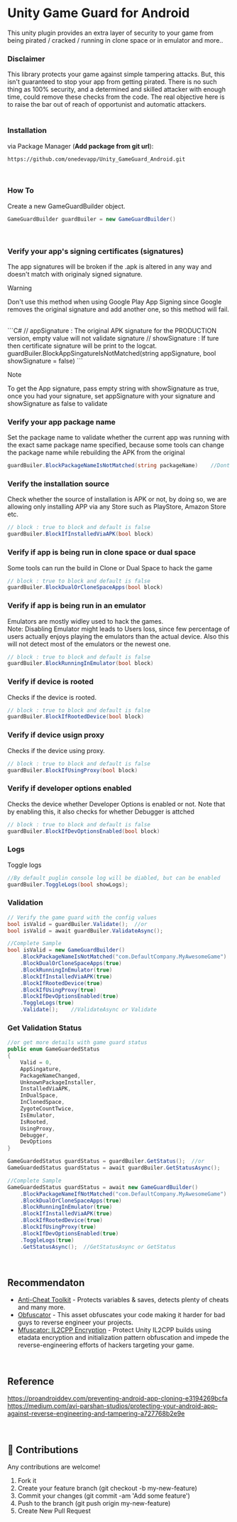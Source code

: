 # Unity Game Guard for Android
This unity plugin provides an extra layer of security to your game from being pirated / cracked / running in clone space or in emulator and more.. 


### Disclaimer
This library protects your game against simple tampering attacks. But, this isn't guaranteed to stop your app from getting pirated. There is no such thing as 100% security, and a determined and skilled attacker with enough time, could remove these checks from the code. The real objective here is to raise the bar out of reach of opportunist and automatic attackers.
<br><br>

### Installation
via Package Manager (**Add package from git url**):
```
https://github.com/onedevapp/Unity_GameGuard_Android.git
```
<br>

### How To

Create a new GameGuardBuilder object.

```C#
GameGuardBuilder guardBuiler = new GameGuardBuilder()
```
<br>

### Verify your app's signing certificates (signatures)
The app signatures will be broken if the .apk is altered in any way and doesn't match with originaly signed signature.

> [!Warning]
> Don't use this method when using Google Play App Signing since Google removes the original signature and add another one, so this method will fail.
<br>
```C#
// appSignature : The original APK signature for the PRODUCTION version, empty value will not validate signature
// showSignature : If ture then certificate signature will be print to the logcat.
guardBuiler.BlockAppSingatureIsNotMatched(string appSignature, bool showSignature = false)
```

> [!Note]
> To get the App signature, pass empty string with showSignature as true, once you had your signature, set appSignature with your signature and showSignature as false to validate


### Verify your app package name
Set the package name to validate whether the current app was running with the exact same package name specified, because some tools can change the package name while rebuilding the APK from the original
<br>

```C#
guardBuiler.BlockPackageNameIsNotMatched(string packageName)    //Dont use Application.identifier, just Hardcode the package name
```

### Verify the installation source
Check whether the source of installation is APK or not, by doing so, we are allowing only installing APP via any Store such as PlayStore, Amazon Store etc.
<br>

```C#
// block : true to block and default is false
guardBuiler.BlockIfInstalledViaAPK(bool block)
```

### Verify if app is being run in clone space or dual space
Some tools can run the build in Clone or Dual Space to hack the game 
<br>

```C#
// block : true to block and default is false
guardBuiler.BlockDualOrCloneSpaceApps(bool block)
```

### Verify if app is being run in an emulator
Emulators are mostly widley used to hack the games.
<br>
Note: Disabling Emulator might leads to Users loss, since few percentage of users actually enjoys playing the emulators than the actual device. Also this will not detect most of the emulators or the newest one.
<br>

```C#
// block : true to block and default is false
guardBuiler.BlockRunningInEmulator(bool block)
```

### Verify if device is rooted
Checks if the device is rooted. 
<br>

```C#
// block : true to block and default is false
guardBuiler.BlockIfRootedDevice(bool block)
```

### Verify if device usign proxy
Checks if the device using proxy.
<br>

```C#
// block : true to block and default is false
guardBuiler.BlockIfUsingProxy(bool block)
```

### Verify if developer options enabled
Checks the device whether Developer Options is enabled or not. Note that by enabling this, it also checks for whether Debugger is attched
<br>

```C#
// block : true to block and default is false
guardBuiler.BlockIfDevOptionsEnabled(bool block)
```


### Logs
Toggle logs

```C#
//By default puglin console log will be diabled, but can be enabled
guardBuiler.ToggleLogs(bool showLogs);
```

### Validation

```C#
// Verify the game guard with the config values
bool isValid = guardBuiler.Validate();  //or
bool isValid = await guardBuiler.ValidateAsync();

//Complete Sample
bool isValid = new GameGuardBuilder()
    .BlockPackageNameIsNotMatched("com.DefaultCompany.MyAwesomeGame")   //Dont use Application.identifier, just Hardcode the package name
    .BlockDualOrCloneSpaceApps(true)
    .BlockRunningInEmulator(true)
    .BlockIfInstalledViaAPK(true)
    .BlockIfRootedDevice(true)
    .BlockIfUsingProxy(true)
    .BlockIfDevOptionsEnabled(true)
    .ToggleLogs(true)
    .Validate();    //ValidateAsync or Validate
```

### Get Validation Status

```C#
//or get more details with game guard status
public enum GameGuardedStatus
{
    Valid = 0,
    AppSingature,
    PackageNameChanged,
    UnknownPackageInstaller,
    InstalledViaAPK,
    InDualSpace,
    InClonedSpace,
    ZygoteCountTwice,
    IsEmulator,
    IsRooted,
    UsingProxy,
    Debugger,
    DevOptions
}

GameGuardedStatus guardStatus = guardBuiler.GetStatus();  //or
GameGuardedStatus guardStatus = await guardBuiler.GetStatusAsync();

//Complete Sample
GameGuardedStatus guardStatus = await new GameGuardBuilder()
    .BlockPackageNameIfNotMatched("com.DefaultCompany.MyAwesomeGame")   //Dont use Application.identifier, just Hardcode the package name
    .BlockDualOrCloneSpaceApps(true)
    .BlockRunningInEmulator(true)
    .BlockIfInstalledViaAPK(true)
    .BlockIfRootedDevice(true)
    .BlockIfUsingProxy(true)
    .BlockIfDevOptionsEnabled(true)
    .ToggleLogs(true)
    .GetStatusAsync();  //GetStatusAsync or GetStatus

```
<br>

## Recommendaton
* [Anti-Cheat Toolkit](https://assetstore.unity.com/packages/tools/utilities/anti-cheat-toolkit-2023-202695) - Protects variables & saves, detects plenty of cheats and many more.
* [Obfuscator](https://assetstore.unity.com/packages/tools/utilities/obfuscator-48919) - This asset obfuscates your code making it harder for bad guys to reverse engineer your projects.
* [Mfuscator: IL2CPP Encryption](https://assetstore.unity.com/packages/tools/utilities/mfuscator-il2cpp-encryption-256631) - Protect Unity IL2CPP builds using etadata encryption and initialization pattern obfuscation and impede the reverse-engineering efforts of hackers targeting your game.

<br>

## Reference
https://proandroiddev.com/preventing-android-app-cloning-e3194269bcfa
https://medium.com/avi-parshan-studios/protecting-your-android-app-against-reverse-engineering-and-tampering-a727768b2e9e

<br>

## :open_hands: Contributions
Any contributions are welcome!

1. Fork it
2. Create your feature branch (git checkout -b my-new-feature)
3. Commit your changes (git commit -am 'Add some feature')
4. Push to the branch (git push origin my-new-feature)
5. Create New Pull Request

<br><br>
